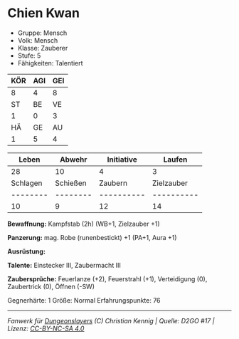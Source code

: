 # Chien Kwan  
- Gruppe: Mensch  
- Volk: Mensch  
- Klasse: Zauberer  
- Stufe: 5  
- Fähigkeiten: Talentiert  


| KÖR | AGI | GEI |  
| --- | --- | --- |  
| 8   | 4   | 8   |
| ST  | BE  | VE  |  
| 1   | 0   | 3   |
| HÄ  | GE  | AU  |  
| 1   | 5   | 4   |


| Leben    | Abwehr   | Initiative | Laufen     |
| -------- | -------- | ---------- | ---------- |
| 28       | 10       | 4          | 3          |
| Schlagen | Schießen | Zaubern    | Zielzauber |
| -------- | -------- | ---------- | ---------- |
| 10       | 9        | 12         | 14         |

**Bewaffnung:**
Kampfstab (2h) (WB+1, Zielzauber +1)

**Panzerung:**
mag. Robe (runenbestickt) +1 (PA+1, Aura +1)

**Ausrüstung:**


**Talente:**
Einstecker III, Zaubermacht III

**Zaubersprüche:**
Feuerlanze (+2), Feuerstrahl (+1), Verteidigung (0), Zaubertrick (0), Öffnen (-SW)

Gegnerhärte: 1
Größe: Normal
Erfahrungspunkte: 76



___
*Fanwerk für [Dungeonslayers](https://www.dungeonslayers.net/) (C) Christian Kennig | Quelle: D2GO #17 | Lizenz: [CC-BY-NC-SA 4.0](https://creativecommons.org/licenses/by-nc-sa/4.0/deed.de)*